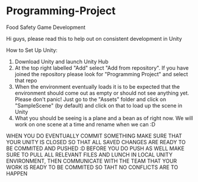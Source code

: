 # Programming-Project
Food Safety Game Development

Hi guys, please read this to help out on consistent development in Unity

How to Set Up Unity:
1. Download Unity and launch Unity Hub
2. At the top right labelled "Add" select "Add from repository". If you have joined the repository please look for "Programming Project" and select that repo
3. When the environment eventually loads it is to be expected that the environment should come out as empty or should not see anything yet. Please don't panic! Just go to the "Assets" folder and click on "SampleScene" (by default) and click on that to load up the scene in Unity
4. What you should be seeing is a plane and a bean as of right now. We will work on one scene at a time and rename when we can :D


WHEN YOU DO EVENTUALLY COMMIT SOMETHING MAKE SURE THAT YOUR UNITY IS CLOSED SO THAT ALL SAVED CHANGES ARE READY TO BE COMMITED AND PUSHED :D
BEFORE YOU DO PUSH AS WELL MAKE SURE TO PULL ALL RELEVANT FILES AND LUNCH IN LOCAL UNITY ENVIRONMENT, THEN COMMUNICATE WITH THE TEAM THAT YOUR WORK IS READY TO BE COMMITED SO TAHT NO CONFLICTS ARE TO HAPPEN